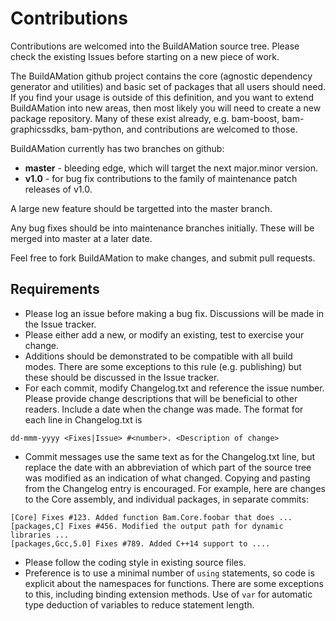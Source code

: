 # Contributions

Contributions are welcomed into the BuildAMation source tree. Please check the existing Issues before starting on a new piece of work.

The BuildAMation github project contains the core (agnostic dependency generator and utilities) and basic set of packages that all users should need. If you find your usage is outside of this definition, and you want to extend BuildAMation into new areas, then most likely you will need to create a new package repository. Many of these exist already, e.g. bam-boost, bam-graphicssdks, bam-python, and contributions are welcomed to those.

BuildAMation currently has two branches on github:
* **master** - bleeding edge, which will target the next major.minor version.
* **v1.0** - for bug fix contributions to the family of maintenance patch releases of v1.0.

A large new feature should be targetted into the master branch.

Any bug fixes should be into maintenance branches initially. These will be merged into master at a later date.

Feel free to fork BuildAMation to make changes, and submit pull requests.

## Requirements
* Please log an issue before making a bug fix. Discussions will be made in the Issue tracker.
* Please either add a new, or modify an existing, test to exercise your change.
* Additions should be demonstrated to be compatible with all build modes. There are some exceptions to this rule (e.g. publishing) but these should be discussed in the Issue tracker.
* For each commit, modify Changelog.txt and reference the issue number. Please provide change descriptions that will be beneficial to other readers. Include a date when the change was made. The format for each line in Changelog.txt is
```
dd-mmm-yyyy <Fixes|Issue> #<number>. <Description of change>
```
* Commit messages use the same text as for the Changelog.txt line, but replace the date with an abbreviation of which part of the source tree was modified as an indication of what changed. Copying and pasting from the Changelog entry is encouraged. For example, here are changes to the Core assembly, and individual packages, in separate commits:
```
[Core] Fixes #123. Added function Bam.Core.foobar that does ...
[packages,C] Fixes #456. Modified the output path for dynamic libraries ...
[packages,Gcc,5.0] Fixes #789. Added C++14 support to ....
```
* Please follow the coding style in existing source files.
* Preference is to use a minimal number of ```using``` statements, so code is explicit about the namespaces for functions. There are some exceptions to this, including binding extension methods. Use of ```var``` for automatic type deduction of variables to reduce statement length.
